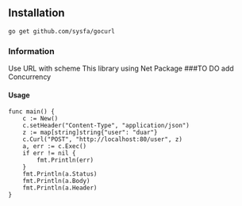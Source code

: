 ## Installation
``
go get github.com/sysfa/gocurl
``
### Information
Use URL with scheme
This library using Net Package
###TO DO
add Concurrency
#### Usage
```
func main() {
	c := New()
	c.setHeader("Content-Type", "application/json")
	z := map[string]string{"user": "duar"}
	c.Curl("POST", "http://localhost:80/user", z)
	a, err := c.Exec()
	if err != nil {
		fmt.Println(err)
	}
	fmt.Println(a.Status)
	fmt.Println(a.Body)
	fmt.Println(a.Header)
}
```
